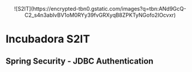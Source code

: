 <div style="text-align:center">![S2IT](https://encrypted-tbn0.gstatic.com/images?q=tbn:ANd9GcQ-C2_s4n3abIvBV1oM0RYy39fvGRXyqB8ZPKTyNGofo2IOcvxr)</div>

# Incubadora S2IT

## Spring Security - JDBC Authentication